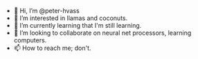 - 👋 Hi, I’m @peter-hvass
- 👀 I’m interested in llamas and coconuts.
- 🌱 I’m currently learning that I'm still learning.
- 💞️ I’m looking to collaborate on neural net processors, learning computers.
- 📫 How to reach me; don't.

<!---
peter-hvass/peter-hvass is a ✨ special ✨ repository because its `README.md` (this file) appears on your GitHub profile.
You can click the Preview link to take a look at your changes.
--->
